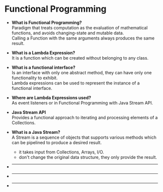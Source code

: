 # Functional Programming

* __What is Functional Programming?__  
Paradigm that treats computation as the evaluation of mathematical functions,
and avoids changing-state and mutable data.  
Calling a Function with the same arguments always produces the same result.

* __What is a Lambda Expression?__  
It is a function which can be created without belonging to any class.

* __What is a functional interface?__  
Is an interface with only one abstract method, they can have only one functionality
to exhibit.  
Lambda expressions can be used to represent the instance of a functional interface.

* __Where are Lambda Expressions used?__  
As event listeners or in Functional Programming with Java Stream API.

* __Java Stream API__  
Provides a functional approach to iterating and processing elements of a Collections.  


* __What is a Java Stream?__  
A Stream is a sequence of objects that supports various methods which can be pipelined 
to produce a desired result.  
    * it takes input from Collections, Arrays, I/O.
    * don't change the original data structure, they only provide the result. 

* ____  


* ____  


* ____  


